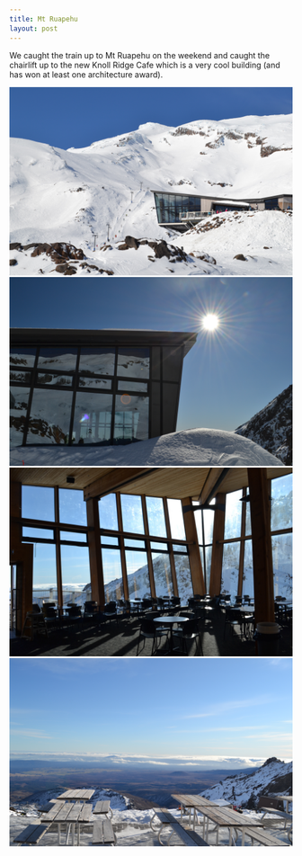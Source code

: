 ```yaml
---
title: Mt Ruapehu
layout: post
---
```


We caught the train up to Mt Ruapehu on the weekend and caught the chairlift up to the new Knoll Ridge Cafe which is a very cool building (and has won at least one architecture award).

<div class="row">
  <div class="col-md-4 col-sm-6 col-xs-12">
    <img src="/images/ruapehu/cafe-wide.jpg">
  </div>
  <div class="col-md-4 col-sm-6 col-xs-12">
    <img src="/images/ruapehu/cafe-close.jpg">
  </div>
  <div class="col-md-4 col-sm-6 col-xs-12">
    <img src="/images/ruapehu/cafe-interior.jpg">
  </div>
  <div class="col-md-4 col-sm-6 col-xs-12">
    <img src="/images/ruapehu/cafe-tables.jpg">
  </div>
</div>